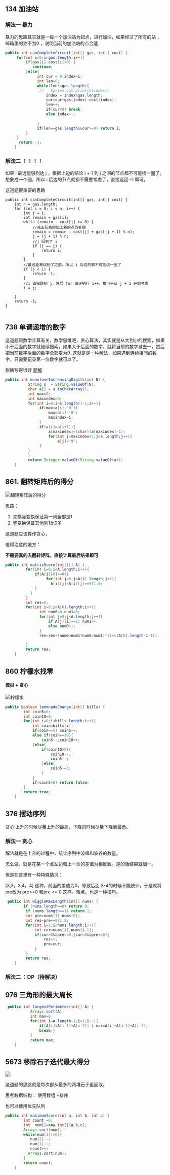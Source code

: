 ## 134 加油站

###  解法一 暴力

暴力的思路其实就是一每一个加油站为起点，进行加油，如果经过了所有的站 ，邮箱里的油不为0 ，说明当前的加油站的点合适

```java
public int canCompleteCircuit(int[] gas, int[] cost) {
     for(int i=0;i<gas.length;i++){
         if(gas[i]-cost[i]<0) {
            continue;
         }else{
              int cur = 0,index=i;
              int len=0;
              while(len!=gas.length){
               //   System.out.println(index);
                  index = index%gas.length;
                  cur=cur+gas[index]-cost[index];
                  len++;
                  if(cur<0) break;
                  else index++;
                
              }
              if(len==gas.length&&cur>=0) return i;
         } 
     }
      return -1;
    }
```

### 解法二  ！！！！

如果 i 最远能够到达 j ，根据上边的结论 i + 1 到 j 之间的节点都不可能绕一圈了。想象成一个圆，所以 i 后边的节点就都不需要考虑了，直接返回 -1 即可。

这道题很重要的思路

```
public int canCompleteCircuit(int[] gas, int[] cost) {
    int n = gas.length;
    for (int i = 0; i < n; i++) {
        int j = i;
        int remain = gas[i];
        while (remain - cost[j] >= 0) {
            //减去花费的加上新的点的补给
            remain = remain - cost[j] + gas[(j + 1) % n];
            j = (j + 1) % n;
            //j 回到了 i
            if (j == i) {
                return i;
            }
        }
        //最远距离绕到了之前，所以 i 后边的都不可能绕一圈了
        if (j < i) {
            return -1;
        }
        //i 直接跳到 j，外层 for 循环执行 i++，相当于从 j + 1 开始考虑
        i = j;

    }
    return -1;
}


```

[]()

## 738 单调递增的数字

这道题跟数学计算有关，数学思维吧，贪心算法，其实就是从大到小的搜索，如果小于后面的数字就继续搜索，如果大于后面的数字，就将当前的数字减去一，然后把当前数字后面的数字全部变为9 .这就是是一种解法，如果遇到连续相同的数字，只需要记录第一位数字就可以了。

甜姨写得很好 [题解](https://leetcode-cn.com/problems/monotone-increasing-digits/solution/jian-dan-tan-xin-shou-ba-shou-jiao-xue-k-a0mp/)

```java
public int monotoneIncreasingDigits(int N) {
          String s  = String.valueOf(N);
          char a[] = s.toCharArray();
          int max=0;
          int maxindex=0;
          for(int i=0;i<s.length()-1;i++){
               if(max<a[i]-'0'){
                   max=a[i]-'0';
                   maxindex=i;
               }
               if(a[i]>a[i+1]){
                   a[maxindex]=(char)(a[maxindex]-1);
                   for(int j=maxindex+1;j<a.length;j++){
                       a[j]='9';
               }
          }
          }
          return Integer.valueOf(String.valueOf(a));
    }
```





## 861. 翻转矩阵后的得分

![翻转矩阵后的得分](861.png)

思路：

1. 先横竖变换保证第一列全部是1
2. 竖变换保证其他列1比0多

这道题应该算作贪心，

值得注意的地方：

 **不需要真的去翻转矩阵，直接计算最后结果即可** 

```java 
public int matrixScore(int[][] A) {
         for(int i=0;i<A.length;i++){
             if(A[i][0]==0){
                  for(int j=0;j<A[i].length;j++){
                    A[i][j]=A[i][j]==0?1:0;
             }
           }
         }
         int res=0;
         for(int i=0;i<A[0].length;i++){
               int num0=0,num1=0;
               for(int j=0;j<A.length;j++){
                   if(A[j][i]==1) num1++;
                   else num0++;
               }
               res=res+(num0>num1?num0:num1)*(1<<(A[0].length-i-1));

         }
         return res;
    } 
```

## 860 柠檬水找零

#### 模拟 + 贪心

![柠檬水](柠檬水.png)

```java 
public boolean lemonadeChange(int[] bills) {
        int coin5=0;
        int coin10=0;
        for(int i=0;i<bills.length;i++){
            int coin=bills[i];
            if(coin==5) coin5++;
            else if(coin==10){
                coin5--;coin10++;
            }else{
                if(coin10>0){
                    coin10--;
                    coin5--;
                }else{
                    coin5-=3;
                }
            }
            if(coin5<0) return false;
        }
        return true;
    }
```

## 376 摆动序列

 贪心:上升的时候尽量上升的最高，下降的时候尽量下降到最低。 

### 解法一 贪心

解法就是在上升的过程中，统计序列中波峰和波谷的数量。

怎么做，就是在某一个点左边和上一次的差值为相反数。是的话结果就加一。

但是在这里有一种特殊情况：

[3,3，3,4，4]  这种，前面的差值为0，导致后面 3-4的时候不能统计，于是就将pre改为 pre>=0 和pre <= 0 这样。难点。也是一种技巧。

```java 
 public int wiggleMaxLength(int[] nums) {
        if (nums.length==0) return 0;
         if (nums.length==1) return 1;
         int pre=nums[1]-nums[0];
         int res=pre==0?1:2;
         for(int i=2;i<nums.length;i++){
             int cur=nums[i]-nums[i-1];
             if(cur>0&&pre<=0||cur<0&&pre>=0){
                 res++;
                 pre=cur;
             }
         }
         return res;
    }
```

### 解法二 ：DP（待解决）

## 976 三角形的最大周长

```java
 public int largestPerimeter(int[] A) {
           Arrays.sort(A);
           int max=0;
           for(int i=A.length-1;i>1;i--){
               if(A[i]<A[i-1]+A[i-2]) { max=A[i]+A[i-1]+A[i-2];
               break;}
           }
           return max;
    }
```

## 5673  移除石子迭代最大得分

![](image/5673.png)

这道题的思路就是每次都从最多的两堆石子里面取。

思考数据结构： 使用数组 +排序

 也可以使用优先队列

```java
public int maximumScore(int a, int b, int c) {
        int count =0;
        int  num[]=new int[]{a,b,c};
        Arrays.sort(num);
        while(num[1]!=0){
           num[2]--;
           num[1]--;
           count++;
          Arrays.sort(num);
        }
        return count;
    }
```


